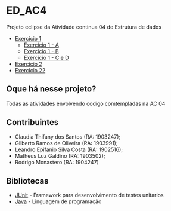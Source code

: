 # ED_AC4

 Projeto eclipse da Atividade continua 04 de Estrutura de dados
  * [Exercicio 1](https://github.com/ginyusquad/ED_AC4/tree/main/src/exercicio01)
    * [Exercicio 1 - A](https://github.com/ginyusquad/ED_AC4/tree/main/src/exercicio01/a)
    * [Exercicio 1 - B](https://github.com/ginyusquad/ED_AC4/tree/main/src/exercicio01/b)
    * [Exercicio 1 - C e D](https://github.com/ginyusquad/ED_AC4/tree/main/src/exercicio01/c_d)
  * [Exercicio 2](https://github.com/ginyusquad/ED_AC4/tree/main/src/exercicio02)
  * [Exercicio 22](https://github.com/ginyusquad/ED_AC4/tree/main/src/exercicio22)
  
## Oque há nesse projeto?
  
  Todas as atividades envolvendo codigo comtempladas na AC 04 
  
## Contribuintes

* Claudia Thifany dos Santos (RA: 1903247);
* Gilberto Ramos de Oliveira (RA: 1903991);
* Leandro Epifanio Silva Costa (RA: 1902516);
* Matheus Luz Galdino (RA: 1903502);
* Rodrigo Monastero (RA: 1904247)

## Bibliotecas

* [JUnit](https://junit.org/junit5/) - Framework para desenvolvimento de testes unitarios
* [Java](https://openjdk.java.net/) - Linguagem de programação 
